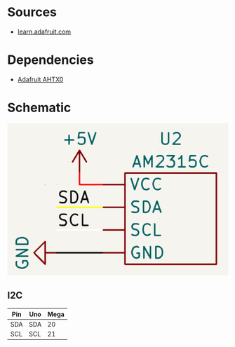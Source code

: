 # Sources

- [learn.adafruit.com](https://learn.adafruit.com/adafruit-aht20)

# Dependencies

- [Adafruit AHTX0](https://github.com/adafruit/Adafruit_AHTX0)

# Schematic

![pinout](images/pinout_AM2315C.png)

## I2C

| Pin | Uno | Mega |
| --- | --- | ---- |
| SDA | SDA | 20   |
| SCL | SCL | 21   |
